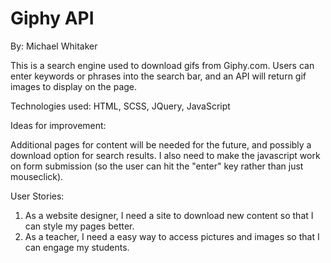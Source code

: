 # Giphy API

By: Michael Whitaker

This is a search engine used to download gifs from Giphy.com. Users can enter keywords
or phrases into the search bar, and an API will return gif images to display on the page.

Technologies used:
HTML,
SCSS,
JQuery,
JavaScript

Ideas for improvement:

Additional pages for content will be needed for the future, and possibly a download option
for search results. I also need to make the javascript work on form submission (so the user
can hit the "enter" key rather than just  mouseclick).

User Stories:

1. As a website designer, I need a site to download new content so that I can style my pages better.
2. As a teacher, I need a easy way to access pictures and images so that I can engage my students.
